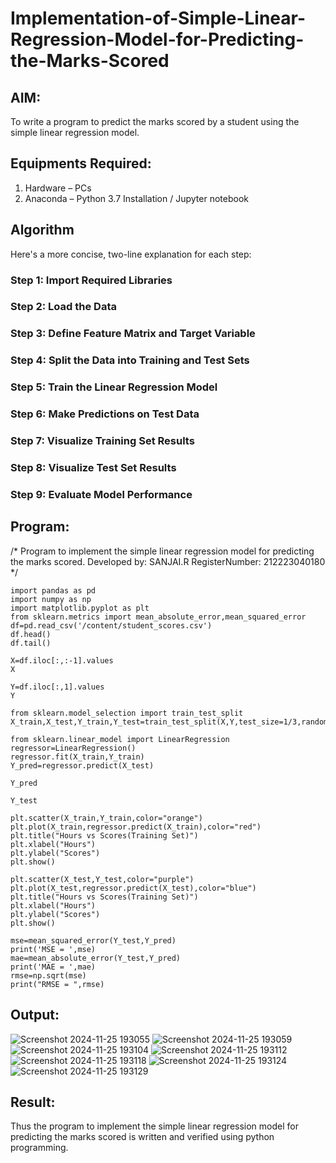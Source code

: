 # Implementation-of-Simple-Linear-Regression-Model-for-Predicting-the-Marks-Scored

## AIM:
To write a program to predict the marks scored by a student using the simple linear regression model.

## Equipments Required:
1. Hardware – PCs
2. Anaconda – Python 3.7 Installation / Jupyter notebook

## Algorithm
Here's a more concise, two-line explanation for each step:

### Step 1: Import Required Libraries
### Step 2: Load the Data
### Step 3: Define Feature Matrix and Target Variable
### Step 4: Split the Data into Training and Test Sets
### Step 5: Train the Linear Regression Model
### Step 6: Make Predictions on Test Data
### Step 7: Visualize Training Set Results
### Step 8: Visualize Test Set Results
### Step 9: Evaluate Model Performance
  
## Program:
/*
Program to implement the simple linear regression model for predicting the marks scored.
Developed by: SANJAI.R
RegisterNumber: 212223040180
*/
```PY
import pandas as pd
import numpy as np
import matplotlib.pyplot as plt
from sklearn.metrics import mean_absolute_error,mean_squared_error
df=pd.read_csv('/content/student_scores.csv')
df.head()
df.tail()

X=df.iloc[:,:-1].values
X

Y=df.iloc[:,1].values
Y

from sklearn.model_selection import train_test_split
X_train,X_test,Y_train,Y_test=train_test_split(X,Y,test_size=1/3,random_state=0)

from sklearn.linear_model import LinearRegression
regressor=LinearRegression()
regressor.fit(X_train,Y_train)
Y_pred=regressor.predict(X_test)
 
Y_pred

Y_test

plt.scatter(X_train,Y_train,color="orange")
plt.plot(X_train,regressor.predict(X_train),color="red")
plt.title("Hours vs Scores(Training Set)")
plt.xlabel("Hours")
plt.ylabel("Scores")
plt.show()

plt.scatter(X_test,Y_test,color="purple")
plt.plot(X_test,regressor.predict(X_test),color="blue")
plt.title("Hours vs Scores(Training Set)")
plt.xlabel("Hours")
plt.ylabel("Scores")
plt.show()

mse=mean_squared_error(Y_test,Y_pred)
print('MSE = ',mse)
mae=mean_absolute_error(Y_test,Y_pred)
print('MAE = ',mae)
rmse=np.sqrt(mse)
print("RMSE = ",rmse)
```

## Output:
![Screenshot 2024-11-25 193055](https://github.com/user-attachments/assets/b30a0c63-d01a-4e81-9532-01c9ce10bd6e)
![Screenshot 2024-11-25 193059](https://github.com/user-attachments/assets/547bc782-e779-43c5-861f-c6d02b2f0621)
![Screenshot 2024-11-25 193104](https://github.com/user-attachments/assets/839b7376-d235-41bd-973a-ec755df5536f)
![Screenshot 2024-11-25 193112](https://github.com/user-attachments/assets/24af7c4c-d85c-402c-9e19-3708ed56e02d)
![Screenshot 2024-11-25 193118](https://github.com/user-attachments/assets/69843917-7ce7-489d-95e4-8d58283b7ea2)
![Screenshot 2024-11-25 193124](https://github.com/user-attachments/assets/6652cca8-1df0-43b9-8726-fc3b96dcf598)
![Screenshot 2024-11-25 193129](https://github.com/user-attachments/assets/c56d0e99-ee60-4f68-9274-6702c8794a7b)
## Result:
Thus the program to implement the simple linear regression model for predicting the marks scored is written and verified using python programming.
